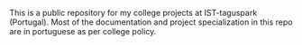 This is a public repository for my college projects at IST-taguspark (Portugal).
Most of the documentation and project specialization in this repo are in portuguese as per college policy.
